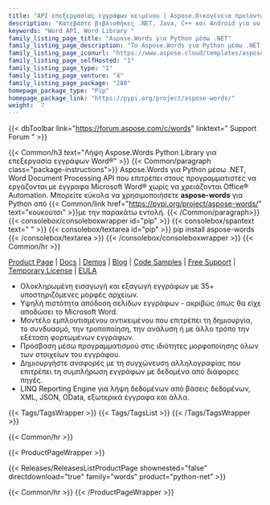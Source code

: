 ```yaml
---
title: "API επεξεργασίας εγγράφων κειμένου | Aspose.Οικογένεια προϊόντων Words"
description: "Κατεβάστε βιβλιοθήκες .NET, Java, C++ και Android για να δημιουργήσετε, να χειριστείτε, να μετατρέψετε και να αποδώσετε έγγραφα Microsoft Word. Η οικογένεια περιλαμβάνει επίσης επέκταση, λύση και εξαγωγέα για Υπηρεσίες Αναφοράς, SharePoint & JasperReports."
keywords: "Word API, Word Library "
family_listing_page_title: "Aspose.Words για Python μέσω .NET"
family_listing_page_description: "Το Aspose.Words για Python μέσω .NET είναι ένα προηγμένο API επεξεργασίας εγγράφων του Word που σας δίνει τη δυνατότητα να εκτελείτε ένα ευρύ φάσμα εργασιών επεξεργασίας εγγράφων απευθείας στις εφαρμογές σας."
family_listing_page_iconurl: "https://www.aspose.cloud/templates/aspose/App_Themes/V3/images/words/272x272/aspose_words-for-net.png"
family_listing_page_selfHosted: "1"
family_listing_page_type: "1"
family_listing_page_venture: "4"
family_listing_page_package: "280"
homepage_package_type: "Pip"
homepage_package_link: "https://pypi.org/project/aspose-words/"
weight:  7
---
```


{{< dbToolbar link="https://forum.aspose.com/c/words" linktext=" Support Forum " >}}

{{< Common/h3 text="Λήψη Aspose.Words Python Library για επεξεργασία εγγράφων Word®"  >}}
{{< Common/paragraph class="package-instructions">}}
Aspose.Words για Python μέσω .NET, Word Document Processing API που επιτρέπει στους προγραμματιστές να εργάζονται με έγγραφα Microsoft Word® χωρίς να χρειάζονται Office® Automation.
Μπορείτε εύκολα να χρησιμοποιήσετε <b>aspose-words</b> για Python από
{{< Common/link href="https://pypi.org/project/aspose-words/" text="κουκούτσι"  >}}με την παρακάτω εντολή.
{{< /Common/paragraph>}}
{{< consolebox/consoleboxwrapper id="pip" >}}
       {{< consolebox/spantext text=" " >}}
       {{< consolebox/textarea id="pip" >}} pip install aspose-words {{< /consolebox/textarea >}}
{{< /consolebox/consoleboxwrapper >}}
{{< Common/hr >}}

[Product Page](https://products.aspose.com/words/python-net/) | [Docs](https://docs.aspose.com/words/python-net/) | [Demos](https://products.aspose.app/words/family/) | [Blog](https://blog.aspose.com/categories/aspose.words-product-family/) | [Code Samples](https://github.com/aspose-words/Aspose.words-for-Python-via-.NET) | [Free Support](https://forum.aspose.com/c/words/8) | [Temporary License](https://purchase.aspose.com/temporary-license) | [EULA](https://about.aspose.com/legal/eula/)

- Ολοκληρωμένη εισαγωγή και εξαγωγή εγγράφων με 35+ υποστηριζόμενες μορφές αρχείων.
- Υψηλή πιστότητα απόδοση σελίδων εγγράφων - ακριβώς όπως θα είχε αποδώσει το Microsoft Word.
- Μοντέλο εμπλουτισμένου αντικειμένου που επιτρέπει τη δημιουργία, το συνδυασμό, την τροποποίηση, την ανάλυση ή με άλλο τρόπο την εξέταση φορτωμένων εγγράφων.
- Πρόσβαση μέσω προγραμματισμού στις ιδιότητες μορφοποίησης όλων των στοιχείων του εγγράφου.
- Δημιουργήστε αναφορές με τη συγχώνευση αλληλογραφίας που επιτρέπει τη συμπλήρωση εγγράφων με δεδομένα από διάφορες πηγές.
- LINQ Reporting Engine για λήψη δεδομένων από βάσεις δεδομένων, XML, JSON, OData, εξωτερικά έγγραφα και άλλα.

{{< Tags/TagsWrapper >}}
 {{< Tags/TagsList >}}
{{< /Tags/TagsWrapper >}}

{{< Common/hr >}}

{{< ProductPageWrapper >}}
<!-- ReleasesListProductPage-->
   {{< Releases/ReleasesListProductPage shownested="false"  directdownload="true" family="words" product="python-net" >}}
<!-- /ReleasesListProductPage-->
{{< Common/hr >}}
{{< /ProductPageWrapper >}}

